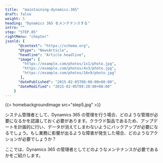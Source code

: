 ```yaml
---
title:  "maintaining-dynamics-365"
draft: false
weight: 5
heading: "Dynamics 365 をメンテナンスする"
intro: ""
step: "STEP.05"
rightMenu: "chepter"
jsonld: {
      "@context": "https://schema.org",
      "@type": "NewsArticle",
      "headline": "Article headline",
      "image": [
        "https://example.com/photos/1x1/photo.jpg",
        "https://example.com/photos/4x3/photo.jpg",
        "https://example.com/photos/16x9/photo.jpg"
       ],
      "datePublished": "2015-02-05T08:00:00+08:00",
      "dateModified": "2015-02-05T09:20:00+08:00"
    }
---
```


{{< homebackgroundimage src="step5.jpg" >}}

システム管理者として、Dynamics 365 の管理を行う場合、どのような管理が必要になるかを認識しておく必要があります。クラウド製品であるため、アップデートを計画的に行い、データが消えてしまわないようにバックアップが必要になるでしょう。もし業務に影響が出るような障害が発生した場合、どのようなアクションが必要でしょうか？

ここでは、Dynamics 365 の管理者としてどのようなメンテナンスが必要であるかをご紹介します。